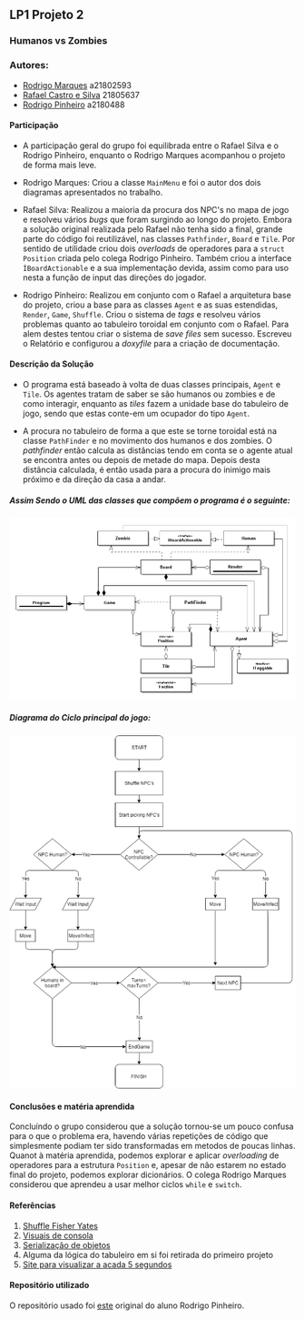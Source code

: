 ## LP1 Projeto 2

### Humanos vs Zombies

### Autores:
* [Rodrigo Marques] a21802593
* [Rafael Castro e Silva] 21805637  
* [Rodrigo Pinheiro] a2180488


#### Participação
* A participação geral do grupo foi equilibrada entre o Rafael Silva e o Rodrigo
Pinheiro, enquanto o Rodrigo Marques acompanhou o projeto de forma mais leve.

* Rodrigo Marques: Criou a classe `MainMenu` e foi o autor dos dois diagramas
apresentados no trabalho.

* Rafael Silva: Realizou a maioria da procura dos NPC's no mapa de jogo e resolveu
vários *bugs* que foram surgindo ao longo do projeto. Embora a solução original
realizada pelo Rafael não tenha sido a final, grande parte do código foi reutilizável,
nas classes `Pathfinder`, `Board` e `Tile`. Por sentido de utilidade criou dois *overloads*
de operadores para a `struct` `Position` criada pelo colega Rodrigo Pinheiro.
Também criou a interface `ÌBoardActionable` e a sua implementação devida, assim como para uso nesta
a função de input das direções do jogador.

* Rodrigo Pinheiro: Realizou em conjunto com o Rafael a arquitetura base do projeto,
criou a base para as classes `Agent` e as suas estendidas, `Render`, `Game`, `Shuffle`. 
Criou o sistema de *tags* e resolveu vários problemas quanto ao tabuleiro toroidal
em conjunto com o Rafael. Para alem destes tentou criar o sistema de *save files* sem sucesso.
Escreveu o Relatório e configurou a *doxyfile* para a criação de documentação.

#### Descrição da Solução

* O programa está baseado à volta de duas classes principais, `Agent` e `Tile`.
Os agentes tratam de saber se são humanos ou zombies e de como interagir, enquanto
as *tiles* fazem a unidade base do tabuleiro de jogo, sendo que estas conte-em um
ocupador do tipo `Agent`.

* A procura no tabuleiro de forma a que este se torne toroidal está na classe
`PathFinder` e no movimento dos humanos e dos zombies. O *pathfinder* então calcula
as distâncias tendo em conta se o agente atual se encontra antes ou depois de metade
do mapa. Depois desta distância calculada, é então usada para a procura do inimigo
mais próximo e da direção da casa a andar.

##### Assim Sendo o UML das classes que compõem o programa é o seguinte:

![DiagramaUML][#img1]

##### Diagrama do Ciclo principal do jogo:

![DiagramaCiclo][#img2]

#### Conclusões e matéria aprendida
Concluíndo o grupo considerou que a solução tornou-se um pouco confusa para
o que o problema era, havendo várias repetições de código que simplesmente podiam ter sido
transformadas em metodos de poucas linhas. Quanot à matéria aprendida, podemos explorar e aplicar
*overloading* de operadores para a estrutura `Position` e, apesar de não estarem no estado final do
projeto, podemos explorar dicionários. O colega Rodrigo Marques considerou que aprendeu a usar melhor
ciclos `while` e `switch`.
#### Referências
1. [Shuffle Fisher Yates][#ref1]
2. [Visuais de consola][#ref2]
3. [Serialização de objetos][#ref3]
4. Alguma da lógica do tabuleiro em si foi retirada do primeiro projeto
5. [Site para visualizar a acada 5 segundos][#ref4]

#### Repositório utilizado
O repositório usado foi [este][rep] original do aluno Rodrigo Pinheiro.

[#img1]:ClassDiagram.png
[#img2]:GameDiagram.png
[#ref1]:https://jamesshinevar.com/2017/05/28/shuffle-a-list-c-fisher-yates-shuffle/
[#ref2]:https://stackoverflow.com/questions/11150332/how-to-change-foreground-color-of-each-letter-in-a-string-in-c-sharp-console
[#ref3]:https://docs.microsoft.com/en-us/dotnet/standard/serialization/serialization-guidelines
[#ref4]:https://en.wikipedia.org/wiki/KISS_principle
[rep]:https://github.com/RodrigoPrinheiro/lp1_project2
[Rodrigo Marques]:https://github.com/RodrigoMarques23
[Rafael Castro e Silva]:https://github.com/RafaelCS-Aula
[Rodrigo Pinheiro]:https://github.com/RodrigoPrinheiro

